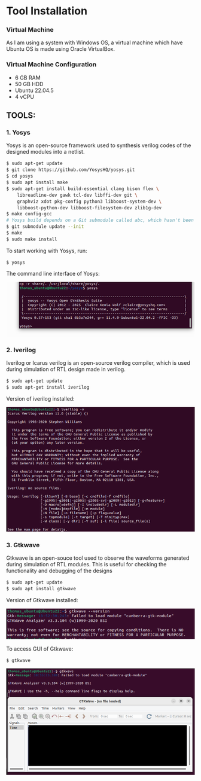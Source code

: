 

# Tool Installation

### Virtual Machine

As I am using a system with Windows OS, a virtual machine which have Ubuntu OS is made using Oracle VirtualBox.

### **Virtual Machine Configuration**
- 6 GB RAM
- 50 GB HDD
- Ubuntu 22.04.5
- 4 vCPU

## **TOOLS:**

### **1. Yosys**
Yosys is an open-source framework used to synthesis verilog codes of the designed modules into a netlist.
```bash
$ sudo apt-get update
$ git clone https://github.com/YosysHQ/yosys.git
$ cd yosys
$ sudo apt install make
$ sudo apt-get install build-essential clang bison flex \
    libreadline-dev gawk tcl-dev libffi-dev git \
    graphviz xdot pkg-config python3 libboost-system-dev \
    libboost-python-dev libboost-filesystem-dev zlib1g-dev
$ make config-gcc
# Yosys build depends on a Git submodule called abc, which hasn't been initialized yet. You need to run the following command before running make
$ git submodule update --init
$ make 
$ sudo make install
```
To start working with Yosys, run:
```
$ yosys
```
The command line interface of Yosys:

![Alt Text](images/yosys.png)

### **2. Iverilog**

Iverilog or Icarus verilog is an open-source verilog compiler, which is used during simulation of RTL design made in verilog.

```bash
$ sudo apt-get update
$ sudo apt-get install iverilog
```
Version of iverilog installed:

![Alt Text](images/iverilog.png)

### **3. Gtkwave**
Gtkwave is an open-souce tool used to observe the waveforms generated during simulation of RTL modules. This is useful for checking the functionality and debugging of the designs

```bash
$ sudo apt-get update
$ sudo apt install gtkwave
```

Version of Gtkwave installed:

![Alt Text](images/gtkwave_ver.png)

To access GUI of Gtkwave:
```
$ gtkwave
```

![Alt Text](images/gtkwave_gui.png)
